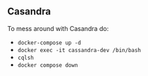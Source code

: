 ## Casandra

To mess around with Casandra do:
- `docker-compose up -d`
- `docker exec -it cassandra-dev /bin/bash`
- `cqlsh`
- `docker compose down`